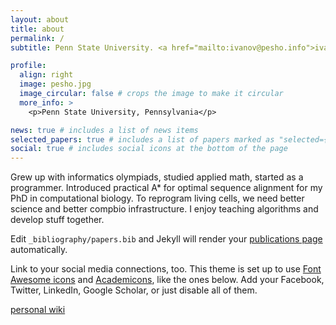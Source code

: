```yaml
---
layout: about
title: about
permalink: /
subtitle: Penn State University. <a href="mailto:ivanov@pesho.info">ivanov@pesho.info</a>

profile:
  align: right
  image: pesho.jpg
  image_circular: false # crops the image to make it circular
  more_info: >
    <p>Penn State University, Pennsylvania</p>

news: true # includes a list of news items
selected_papers: true # includes a list of papers marked as "selected={true}"
social: true # includes social icons at the bottom of the page
---
```


Grew up with informatics olympiads, studied applied math, started as a programmer. Introduced practical A\* for optimal sequence alignment for my PhD in computational biology. To reprogram living cells, we need better science and better compbio infrastructure. I enjoy teaching algorithms and develop stuff together.

Edit `_bibliography/papers.bib` and Jekyll will render your [publications
page](/al-folio/publications/) automatically.

Link to your social media connections, too. This theme is set up to use [Font Awesome icons](https://fontawesome.com/) and [Academicons](https://jpswalsh.github.io/academicons/), like the ones below. Add your Facebook, Twitter, LinkedIn, Google Scholar, or just disable all of them.

[personal wiki](https://pesho-ivanov.github.io/)
